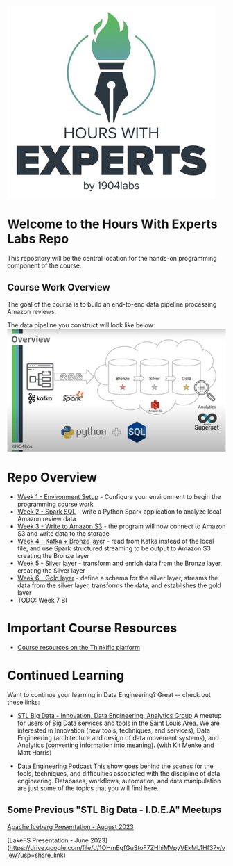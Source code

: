 
![Hours with Experts logo](resources/images/hwe_logo_480x444.jfif)

# Welcome to the Hours With Experts Labs Repo
This repository will be the central location for the hands-on programming component of the course.

## Course Work Overview

The goal of the course is to build an end-to-end data pipeline processing Amazon reviews.

The data pipeline you construct will look like below:
![Hours with Experts logo](resources/images/hwe_data_pipeline_overview_1200x675.jpg)

# Repo Overview

- [Week 1 - Environment Setup](week1_welcome/README.md) - Configure your environment to begin the programming course work
- [Week 2 - Spark SQL](week2_sql/README.md) - write a Python Spark application to analyze local Amazon review data
- [Week 3 - Write to Amazon S3](week3_python/README.md) - the program will now connect to Amazon S3 and write data to the storage
- [Week 4 - Kafka + Bronze layer](week4_kafka_bronze/README.md) - read from Kafka instead of the local file, and use Spark structured streaming to be output to Amazon S3 creating the Bronze layer
- [Week 5 - Silver layer](week5_silver/README.md) - transform and enrich data from the Bronze layer, creating the Silver layer
- [Week 6 - Gold layer](week6_gold/README.md) - define a schema for the silver layer, streams the data from the silver layer, transforms the data, and establishes the gold layer
- TODO: Week 7 BI

# Important Course Resources
- [Course resources on the Thinkific platform](https://hours-school-d024.thinkific.com/courses/hours-with-experts-cloud)

# Continued Learning
Want to continue your learning in Data Engineering?  Great -- check out these links:

* [STL Big Data - Innovation, Data Engineering, Analytics Group](https://www.meetup.com/st-louis-big-data-idea/)
A meetup for users of Big Data services and tools in the Saint Louis Area.  We are interested in Innovation (new tools, techniques, and services), Data Engineering (architecture and design of data movement systems), and Analytics (converting information into meaning).
(with Kit Menke and Matt Harris)

* [Data Engineering Podcast](https://www.dataengineeringpodcast.com/)
This show goes behind the scenes for the tools, techniques, and difficulties associated with the discipline of data engineering. Databases, workflows, automation, and data manipulation are just some of the topics that you will find here.


## Some Previous "STL Big Data - I.D.E.A" Meetups

[Apache Iceberg Presentation - August 2023](https://drive.google.com/file/d/1cM9SD8euuQCPoGUQukQpIGp7y6hgXknN/view?usp=share_link)

[LakeFS Presentation - June 2023]
(https://drive.google.com/file/d/1OHmEgfGuStoF7ZHhiMVpyVEkML1Hf37v/view?usp=share_link)
